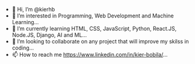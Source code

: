 - 👋 Hi, I’m @kierhb
- 👀 I’m interested in Programming, Web Development and Machine Learning...
- 🌱 I’m currently learning HTML, CSS, JavaScript, Python, React.JS, Node.JS, Django, AI and ML...
- 💞️ I’m looking to collaborate on any project that will improve my skilss in coding...
- 📫 How to reach me https://www.linkedin.com/in/kier-bobila/...

<!---
kierhb/kierhb is a ✨ special ✨ repository because its `README.md` (this file) appears on your GitHub profile.
You can click the Preview link to take a look at your changes.
--->
